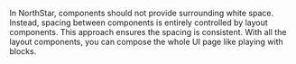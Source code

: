 In NorthStar, components should not provide surrounding white space. Instead, spacing between components is entirely controlled by layout components. This approach ensures the spacing is consistent. With all the layout components, you can compose the whole UI page like playing with blocks. 

